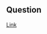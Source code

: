 ## Question
[Link](https://leetcode.com/problems/letter-combinations-of-a-phone-number/description/)